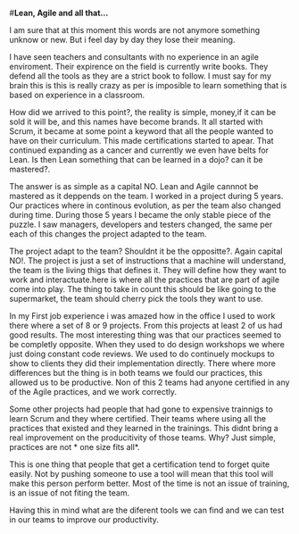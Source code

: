 #**Lean, Agile  and all that...**

I am sure that at this moment this words are not anymore something unknow or new. But i feel day by day they lose their meaning.

I have seen teachers and consultants with no experience in an agile enviroment. Their expirence on the field is currently write books. They defend all the tools as they are a strict book to follow. I must say for my brain this is this is really crazy as per is imposible to learn something that is based on experience in a classroom.

How did we arrived to this point?, the reality is simple, money,if it can be sold it will be, and this names have become brands. It all started with Scrum, it became at some point a keyword that all the people wanted to have on their curriculum. This made certifications started to apear. That continued expanding as a cancer and currently we even have belts for Lean. Is then Lean something that can be learned in a dojo? can it be mastered?.

The answer is as simple as a capital NO. Lean and Agile cannnot be mastered as it deppends on the team. I worked in a project during 5 years. Our practices where in continous evolution, as per the team also changed during time. During those 5 years I became the only stable piece of the puzzle. I saw managers, developers and testers changed, the same per each of this changes the project adapted to the team.

The project adapt to the team? Shouldnt it be the oppositte?. Again capital NO!. The project is just a set of instructions that a machine will understand, the team is the living thigs that defines it. They will define how they want to work and interactuate.here is where all the practices that are part of agile come into play. The thing to take in count this should be like going to the supermarket, the team should cherry pick the tools they want to use.

In my First job experience i was amazed how in the office I used to work there where a set of 8 or 9 projects. From this projects at least 2 of us had good results. The most interesting thing was that our practices seemed to be completly opposite. When they used to do design workshops we where just doing constant code reviews. We used to do continuely mockups to show to clients they did their implementation directly. There where more differences but the thing is in both teams we fould our practices, this allowed us to be productive. Non of this 2 teams had anyone certified in any of the Agile practices, and we work correctly. 

Some other projects had people that had gone to expensive trainnigs to learn Scrum and they where certified. Their teams where using all the practices that existed and they learned in the trainings. This didnt bring a real improvement on the producitivity of those teams. Why? Just simple, practices are not * one size fits all*.

This is one thing that people that get a certification tend to forget quite easily. Not by pushing someone to use a tool will mean that this tool will make this person perform better. Most of the time is not an issue of training, is an issue of not fiting the team.

Having this in mind what are the diferent tools we can find and we can test in our teams to improve our productivity.

